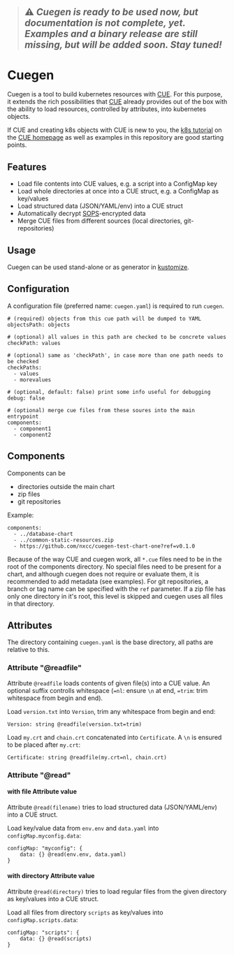 > ## ⚠ *Cuegen is ready to be used now, but documentation is not complete, yet. Examples and a binary release are still missing, but will be added soon. Stay tuned!*

# Cuegen

Cuegen is a tool to build kubernetes resources with [CUE][CUE]. For this purpose,
it extends the rich possibilities that [CUE][CUE] already provides out of the box
with the ability to load resources, controlled by attributes, into kubernetes
objects.

If CUE and creating k8s objects with CUE is new to you, the [k8s tutorial][k8stut]
on the [CUE homepage][CUE] as well as examples in this repository are good
starting points.

## Features
  * Load file contents into CUE values, e.g. a script into a ConfigMap key
  * Load whole directories at once into a CUE struct, e.g. a ConfigMap as key/values
  * Load structured data (JSON/YAML/env) into a CUE struct
  * Automatically decrypt [SOPS][SOPS]-encrypted data
  * Merge CUE files from different sources (local directories, git-repositories)


## Usage
Cuegen can be used stand-alone or as generator in [kustomize][kust].


## Configuration
A configuration file (preferred name: `cuegen.yaml`) is required to run `cuegen`.

    # (required) objects from this cue path will be dumped to YAML
    objectsPath: objects

    # (optional) all values in this path are checked to be concrete values
    checkPath: values

    # (optional) same as 'checkPath', in case more than one path needs to be checked
    checkPaths:
      - values
      - morevalues

    # (optional, default: false) print some info useful for debugging
    debug: false

    # (optional) merge cue files from these soures into the main entrypoint
    components:
      - component1
      - component2

## Components
Components can be

  * directories outside the main chart
  * zip files
  * git repositories

Example:

    components:
      - ../database-chart
      - ../common-static-resources.zip
      - https://github.com/nxcc/cuegen-test-chart-one?ref=v0.1.0

Because of the way CUE and cuegen work, all `*.cue` files need to be in the root
of the components directory.
No special files need to be present for a chart, and although cuegen does not
require or evaluate them, it is recommended to add metadata (see examples).
For git repositories, a branch or tag name can be specified with the `ref`
parameter.
If a zip file has only one directory in it's root, this level is skipped and
cuegen uses all files in that directory.


## Attributes
The directory containing `cuegen.yaml` is the base directory, all paths are relative
to this.


### Attribute "@readfile"
Attribute `@readfile` loads contents of given file(s) into a CUE value. An optional
suffix controlls whitespace (`=nl`: ensure `\n` at end, `=trim`: trim whitespace
from begin and end).

Load `version.txt` into `Version`, trim any whitespace from begin and end:

    Version: string @readfile(version.txt=trim)

Load `my.crt` and `chain.crt` concatenated into `Certificate`. A `\n` is ensured
to be placed after `my.crt`:

    Certificate: string @readfile(my.crt=nl, chain.crt)


### Attribute "@read"

#### with file Attribute value
Attribute `@read(filename)` tries to load structured data (JSON/YAML/env) into a
CUE struct.

Load key/value data from `env.env` and `data.yaml` into `configMap.myconfig.data`:

    configMap: "myconfig": {
	    data: {} @read(env.env, data.yaml)
    }


#### with directory Attribute value
Attribute `@read(directory)` tries to load regular files from the given directory
as key/values into a CUE struct.

Load all files from directory `scripts` as key/values into `configMap.scripts.data`:

    configMap: "scripts": {
	    data: {} @read(scripts)
    }


[CUE]:    https://cuelang.org
[SOPS]:   https://github.com/mozilla/sops
[kust]:   https://github.com/kubernetes-sigs/kustomize
[k8stut]: https://cuelang.org/docs/tutorials/